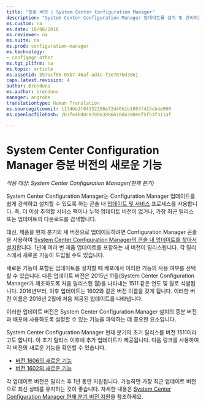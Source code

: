 ```yaml
---
title: "증분 버전 | System Center Configuration Manager"
description: "System Center Configuration Manager 업데이트를 설치 및 관리하는 방법을 알아봅니다."
ms.custom: na
ms.date: 10/06/2016
ms.reviewer: na
ms.suite: na
ms.prod: configuration-manager
ms.technology:
- configmgr-other
ms.tgt_pltfrm: na
ms.topic: article
ms.assetid: b57acf0b-05b7-46af-ad4c-f3e707bd3861
caps.latest.revision: 4
author: Brenduns
ms.author: brenduns
manager: angrobe
translationtype: Human Translation
ms.sourcegitcommit: 1134bb2f04152288e72d40b1b1083f415cb4e900
ms.openlocfilehash: 2b3fe48d0c878063886618d4390e6f5f53f311af

---
```

# <a name="whats-new-in-system-center-configuration-manager-incremental-versions"></a>System Center Configuration Manager 증분 버전의 새로운 기능

*적용 대상: System Center Configuration Manager(현재 분기)*




 System Center Configuration Manager는 Configuration Manager 업데이트를 쉽게 검색하고 설치할 수 있도록 하는 콘솔 내 [업데이트 및 서비스](/sccm/core/servers/manage/updates) 프로세스를 사용합니다. 즉, 더 이상 추적할 서비스 팩이나 누적 업데이트 버전이 없거나, 가장 최근 릴리스 또는 업데이트의 다운로드를 검색합니다.

 대신, 제품을 현재 분기의 새 버전으로 업데이트하려면 Configuration Manager 콘솔을 사용하여 [System Center Configuration Manager의 콘솔 내 업데이트를 찾아서 설치](../../../core/servers/manage/install-in-console-updates.md)합니다. 1년에 여러 번 제품 업데이트를 포함하는 새 버전이 릴리스됩니다. 각 릴리스에서 새로운 기능이 도입될 수도 있습니다.  

 새로운 기능이 포함된 업데이트를 설치할 때 배포에서 이러한 기능의 사용 여부를 선택할 수 있습니다. 다른 업데이트 버전은 2015년 11월(System Center Configuration Manager가 제조하도록 처음 릴리스된 월)을 나타내는 1511 같은 연도 및 월로 식별됩니다. 2016년부터, 이후 업데이트는 1602와 같은 버전 이름을 갖게 됩니다. 이러한 버전 이름은 2016년 2월에 처음 제공된 업데이트를 나타냅니다.

 이러한 업데이트 버전은 System Center Configuration Manager 설치의 증분 버전과 배포에 사용하도록 설정할 수 있는 기능을 파악하는 데 중요한 요소입니다.

 System Center Configuration Manager 현재 분기의 초기 릴리스를 버전 1511이라고도 합니다. 이 초기 릴리스 이후에 추가 업데이트가 제공됩니다. 다음 링크를 사용하여 각 버전의 새로운 기능을 확인할 수 있습니다.
  - [버전 1606의 새로운 기능](../../../core/plan-design/changes/whats-new-in-version-1606.md)
  - [버전 1602의 새로운 기능](../../../core/plan-design/changes/whats-new-in-version-1602.md)


 각 업데이트 버전은 릴리스 후 1년 동안 지원됩니다. 가능하면 가장 최근 업데이트 버전으로 최신 상태를 유지하는 것이 좋습니다. 자세한 내용은 [System Center Configuration Manager 현재 분기 버전 지원](../../../core/servers/manage/current-branch-versions-supported.md)을 참조하세요.  



<!--HONumber=Nov16_HO1-->


